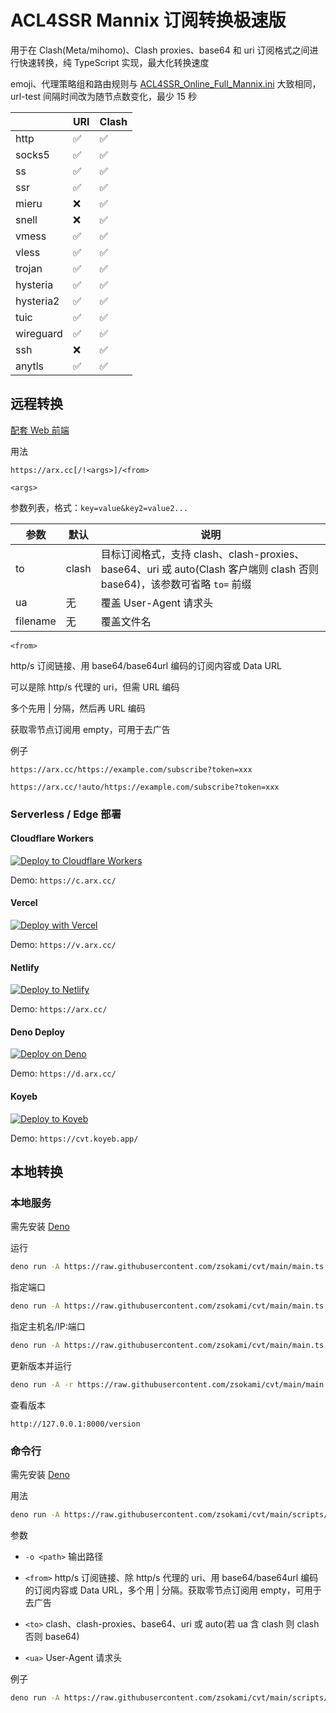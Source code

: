 # ACL4SSR Mannix 订阅转换极速版

用于在 Clash(Meta/mihomo)、Clash proxies、base64 和 uri 订阅格式之间进行快速转换，纯 TypeScript 实现，最大化转换速度

emoji、代理策略组和路由规则与 [ACL4SSR_Online_Full_Mannix.ini](https://github.com/zsokami/ACL4SSR) 大致相同，url-test 间隔时间改为随节点数变化，最少 15 秒

||URI|Clash|
|-|-|-|
|http|✅|✅|
|socks5|✅|✅|
|ss|✅|✅|
|ssr|✅|✅|
|mieru|❌|✅|
|snell|❌|✅|
|vmess|✅|✅|
|vless|✅|✅|
|trojan|✅|✅|
|hysteria|✅|✅|
|hysteria2|✅|✅|
|tuic|✅|✅|
|wireguard|✅|✅|
|ssh|❌|✅|
|anytls|✅|✅|

## 远程转换

[配套 Web 前端](https://github.com/zsokami/scweb)

用法

```
https://arx.cc[/!<args>]/<from>
```

`<args>`

参数列表，格式：`key=value&key2=value2...`

| 参数 | 默认 | 说明 |
| - | - | - |
| to | clash | 目标订阅格式，支持 clash、clash-proxies、base64、uri 或 auto(Clash 客户端则 clash 否则 base64)，该参数可省略 `to=` 前缀 |
| ua | 无 | 覆盖 User-Agent 请求头 |
| filename | 无 | 覆盖文件名 |

`<from>`

http/s 订阅链接、用 base64/base64url 编码的订阅内容或 Data URL

可以是除 http/s 代理的 uri，但需 URL 编码

多个先用 | 分隔，然后再 URL 编码

获取零节点订阅用 empty，可用于去广告

例子

```
https://arx.cc/https://example.com/subscribe?token=xxx
```
```
https://arx.cc/!auto/https://example.com/subscribe?token=xxx
```

### Serverless / Edge 部署

#### Cloudflare Workers

[![Deploy to Cloudflare Workers](https://deploy.workers.cloudflare.com/button)](https://deploy.workers.cloudflare.com/?url=https://github.com/zsokami/cvt)

Demo: `https://c.arx.cc/`

#### Vercel

[![Deploy with Vercel](https://vercel.com/button)](https://vercel.com/new/clone?repository-url=https://github.com/zsokami/cvt)

Demo: `https://v.arx.cc/`

#### Netlify

[![Deploy to Netlify](https://www.netlify.com/img/deploy/button.svg)](https://app.netlify.com/start/deploy?repository=https://github.com/zsokami/cvt)

Demo: `https://arx.cc/`

#### Deno Deploy

[![Deploy on Deno](https://deno.com/button)](https://console.deno.com/new?clone=https://github.com/zsokami/cvt)

Demo: `https://d.arx.cc/`

#### Koyeb

[![Deploy to Koyeb](https://www.koyeb.com/static/images/deploy/button.svg)](https://app.koyeb.com/deploy?type=git&name=cvt&repository=zsokami%2Fcvt&branch=main&builder=dockerfile&instance_type=free&ports=8000%3Bhttp2%3B%2F)

Demo: `https://cvt.koyeb.app/`

## 本地转换

### 本地服务

需先安装 [Deno](https://deno.com/)

运行

```sh
deno run -A https://raw.githubusercontent.com/zsokami/cvt/main/main.ts
```

指定端口

```sh
deno run -A https://raw.githubusercontent.com/zsokami/cvt/main/main.ts 8000
```

指定主机名/IP:端口

```sh
deno run -A https://raw.githubusercontent.com/zsokami/cvt/main/main.ts [::1]:8000
```

更新版本并运行

```sh
deno run -A -r https://raw.githubusercontent.com/zsokami/cvt/main/main.ts
```

查看版本

```
http://127.0.0.1:8000/version
```

### 命令行

需先安装 [Deno](https://deno.com/)

用法

```sh
deno run -A https://raw.githubusercontent.com/zsokami/cvt/main/scripts/cvt.ts [-o <path>] [<from>] [<to>] [<ua>]
```

参数

- `-o <path>` 输出路径

- `<from>` http/s 订阅链接、除 http/s 代理的 uri、用 base64/base64url 编码的订阅内容或 Data URL，多个用 | 分隔。获取零节点订阅用 empty，可用于去广告

- `<to>` clash、clash-proxies、base64、uri 或 auto(若 ua 含 clash 则 clash 否则 base64)

- `<ua>` User-Agent 请求头

例子

```sh
deno run -A https://raw.githubusercontent.com/zsokami/cvt/main/scripts/cvt.ts -o clash.yaml 'https://example.com/subscribe?token=xxx'
```

